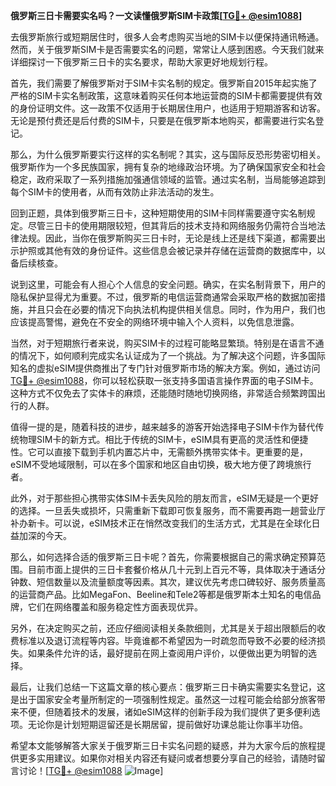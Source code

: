 **俄罗斯三日卡需要实名吗？一文读懂俄罗斯SIM卡政策[[TG💪+ @esim1088](https://t.me/s/esim1088)]**

去俄罗斯旅行或短期居住时，很多人会考虑购买当地的SIM卡以便保持通讯畅通。然而，关于俄罗斯SIM卡是否需要实名的问题，常常让人感到困惑。今天我们就来详细探讨一下俄罗斯三日卡的实名要求，帮助大家更好地规划行程。

首先，我们需要了解俄罗斯对于SIM卡实名制的规定。俄罗斯自2015年起实施了严格的SIM卡实名制政策，这意味着购买任何本地运营商的SIM卡都需要提供有效的身份证明文件。这一政策不仅适用于长期居住用户，也适用于短期游客和访客。无论是预付费还是后付费的SIM卡，只要是在俄罗斯本地购买，都需要进行实名登记。

那么，为什么俄罗斯要实行这样的实名制呢？其实，这与国际反恐形势密切相关。俄罗斯作为一个多民族国家，拥有复杂的地缘政治环境。为了确保国家安全和社会稳定，政府采取了一系列措施加强通信领域的监管。通过实名制，当局能够追踪到每个SIM卡的使用者，从而有效防止非法活动的发生。

回到正题，具体到俄罗斯三日卡，这种短期使用的SIM卡同样需要遵守实名制规定。尽管三日卡的使用期限较短，但其背后的技术支持和网络服务仍需符合当地法律法规。因此，当你在俄罗斯购买三日卡时，无论是线上还是线下渠道，都需要出示护照或其他有效的身份证件。这些信息会被记录并存储在运营商的数据库中，以备后续核查。

说到这里，可能会有人担心个人信息的安全问题。确实，在实名制背景下，用户的隐私保护显得尤为重要。不过，俄罗斯的电信运营商通常会采取严格的数据加密措施，并且只会在必要的情况下向执法机构提供相关信息。同时，作为用户，我们也应该提高警惕，避免在不安全的网络环境中输入个人资料，以免信息泄露。

当然，对于短期旅行者来说，购买SIM卡的过程可能略显繁琐。特别是在语言不通的情况下，如何顺利完成实名认证成为了一个挑战。为了解决这个问题，许多国际知名的虚拟eSIM提供商推出了专门针对俄罗斯市场的解决方案。例如，通过访问[TG💪+ @esim1088](https://t.me/s/esim1088)，你可以轻松获取一张支持多国语言操作界面的电子SIM卡。这种方式不仅免去了实体卡的麻烦，还能随时随地切换网络，非常适合频繁跨国出行的人群。

值得一提的是，随着科技的进步，越来越多的游客开始选择电子SIM卡作为替代传统物理SIM卡的新方式。相比于传统的SIM卡，eSIM具有更高的灵活性和便捷性。它可以直接下载到手机内置芯片中，无需额外携带实体卡。更重要的是，eSIM不受地域限制，可以在多个国家和地区自由切换，极大地方便了跨境旅行者。

此外，对于那些担心携带实体SIM卡丢失风险的朋友而言，eSIM无疑是一个更好的选择。一旦丢失或损坏，只需重新下载即可恢复服务，而不需要再跑一趟营业厅补办新卡。可以说，eSIM技术正在悄然改变我们的生活方式，尤其是在全球化日益加深的今天。

那么，如何选择合适的俄罗斯三日卡呢？首先，你需要根据自己的需求确定预算范围。目前市面上提供的三日卡套餐价格从几十元到上百元不等，具体取决于通话分钟数、短信数量以及流量额度等因素。其次，建议优先考虑口碑较好、服务质量高的运营商产品。比如MegaFon、Beeline和Tele2等都是俄罗斯本土知名的电信品牌，它们在网络覆盖和服务稳定性方面表现优异。

另外，在决定购买之前，还应仔细阅读相关条款细则，尤其是关于超出限额后的收费标准以及退订流程等内容。毕竟谁都不希望因为一时疏忽而导致不必要的经济损失。如果条件允许的话，最好提前在网上查阅用户评价，以便做出更为明智的选择。

最后，让我们总结一下这篇文章的核心要点：俄罗斯三日卡确实需要实名登记，这是出于国家安全考量所制定的一项强制性规定。虽然这一过程可能会给部分旅客带来不便，但随着技术的发展，诸如eSIM这样的创新手段为我们提供了更多便利选项。无论你是计划短期逗留还是长期居留，提前做好功课总能让你事半功倍。

希望本文能够解答大家关于俄罗斯三日卡实名问题的疑惑，并为大家今后的旅程提供更多实用建议。如果你对相关内容还有疑问或者想要分享自己的经验，请随时留言讨论！[[TG💪+ @esim1088](https://t.me/s/esim1088) ![Image](https://i.postimg.cc/4NQfJmqS/Snipaste-2025-05-13-00-14-12.png)]